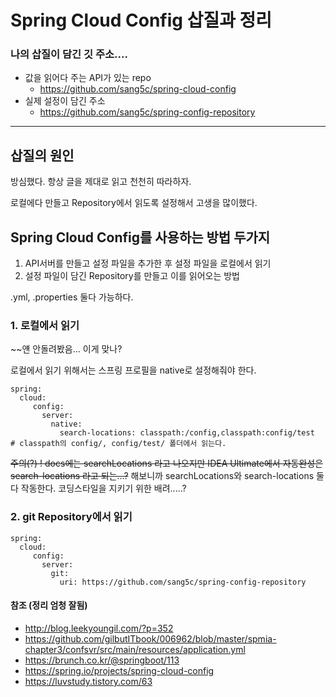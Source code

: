 # Spring Cloud Config 삽질과 정리

### 나의 삽질이 담긴 깃 주소....
- 값을 읽어다 주는 API가 있는 repo
    - https://github.com/sang5c/spring-cloud-config
- 실제 설정이 담긴 주소
    - https://github.com/sang5c/spring-config-repository

---

## 삽질의 원인
방심했다. 항상 글을 제대로 읽고 천천히 따라하자.

로컬에다 만들고 Repository에서 읽도록 설정해서 고생을 많이했다.


## Spring Cloud Config를 사용하는 방법 두가지
1. API서버를 만들고 설정 파일을 추가한 후 설정 파일을 로컬에서 읽기
2. 설정 파일이 담긴 Repository를 만들고 이를 읽어오는 방법

.yml, .properties 둘다 가능하다.


### 1. 로컬에서 읽기 
~~얜 안돌려봤음... 이게 맞나?

로컬에서 읽기 위해서는 스프링 프로필을 native로 설정해줘야 한다.
~~~
spring:
  cloud:
     config:
       server:
         native:
           search-locations: classpath:/config,classpath:config/test  # classpath의 config/, config/test/ 폴더에서 읽는다. 
~~~ 
~~주의(?) !
docs에는 searchLocations 라고 나오지만 IDEA Ultimate에서 자동완성은 search-locations 라고 되는...?~~
해보니까 searchLocations와 search-locations 둘다 작동한다. 코딩스타일을 지키기 위한 배려.....?

### 2. git Repository에서 읽기
~~~
spring:
  cloud:
     config:
       server:
         git:
           uri: https://github.com/sang5c/spring-config-repository
~~~


#### 참조 (정리 엄청 잘됨)
- http://blog.leekyoungil.com/?p=352
- https://github.com/gilbutITbook/006962/blob/master/spmia-chapter3/confsvr/src/main/resources/application.yml
- https://brunch.co.kr/@springboot/113
- https://spring.io/projects/spring-cloud-config
- https://luvstudy.tistory.com/63
